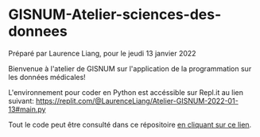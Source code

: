 # GISNUM-Atelier-sciences-des-donnees

Préparé par Laurence Liang, pour le jeudi 13 janvier 2022

Bienvenue à l'atelier de GISNUM sur l'application de la programmation sur les données médicales!

L'environnement pour coder en Python est accéssible sur Repl.it au lien suivant: https://replit.com/@LaurenceLiang/Atelier-GISNUM-2022-01-13#main.py

Tout le code peut être consulté dans ce répositoire [en cliquant sur ce lien](https://github.com/TheFloatingString/GISNUM-Atelier-sciences-des-donnees/blob/main/Université%20de%20Montréal%20-%20Atelier%20sur%20l'application%20des%20sciences%20des%20données%20dans%20le%20domaine%20médical.ipynb).
